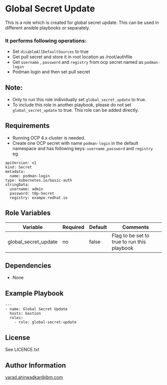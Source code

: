 Global Secret Update
=========

This is a role which is created for global secret update. This can be used in different ansible playbooks or separately.   

### It performs following operations:  
- Set `disableAllDefaultSources` to true
- Get pull secret and store it in root location as /root/authfile
- Get `username` , `password` and `registry` from ocp secret named as `podman-login`
- Podman login and then set pull secret

Note:
-----
 - Only to run this role individually set `global_secret_update` to true.
 - To include this role in another playbook, please do not set `global_secret_update` to true. This role can be added directly.

Requirements
------------

 - Running OCP 4.x cluster is needed.
 - Create one OCP secret with name `podman-login`  in the default namespace and has following keys:
`username` ,`password`  and `registry`   
eg.
```
apiVersion: v1
kind: Secret
metadata:
  name: podman-login
type: kubernetes.io/basic-auth
stringData:
  username: admin
  password: t0p-Secret
  registry: exampe.redhat.io
```

Role Variables
--------------

| Variable                    | Required | Default                                    | Comments                                            |
|-----------------------------|----------|--------------------------------------------|-----------------------------------------------------|
| global_secret_update| no | false  | Flag to be set to true to run this playbook  |


Dependencies
------------

 - None

Example Playbook
----------------
```
---
- name: Global Secret Update
  hosts: bastion
  roles:
    - role: global-secret-update
```

## License

See LICENCE.txt

## Author Information

varad.ahirwadkar@ibm.com
